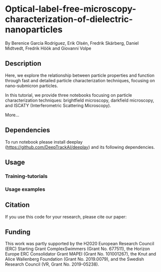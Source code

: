 # Optical-label-free-microscopy-characterization-of-dielectric-nanoparticles

By Berenice García Rodríguez, Erik Olsén, Fredrik Skärberg, Daniel Midtvedt, Fredrik Höök and Giovanni Volpe



## Description
 Here, we explore the relationship between particle properties and function through fast and detailed particle characterization techniques, focusing on nano-submicron particles.

In this tutorial, we provide three notebooks focusing on particle characterization techniques: brightfield microscopy, darkfield microscopy, and ISCATY (Interferometric Scattering Microscopy).

More...

## Dependencies
To run notebook please install deeplay (https://github.com/DeepTrackAI/deeplay) and its following dependencies.

## Usage
### Training-tutorials


### Usage examples


## Citation
If you use this code for your research, please cite our paper:



## Funding
This work was partly supported by the H2020 European Research Council (ERC) Starting Grant ComplexSwimmers (Grant No. 677511), the Horizon Europe ERC Consolidator Grant MAPEI (Grant No. 101001267), the Knut and Alice Wallenberg Foundation (Grant No. 2019.0079), and the Swedish Research Council (VR, Grant No. 2019-05238).